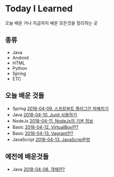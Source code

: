 # Today I Learned

오늘 배운 거나 지금까지 배운 모든것을 정리하는 곳

## 종류

- Java
- Android
- HTML
- Python
- Spring
- ETC

## 오늘 배운 것들

- Spring        [2018-04-09. 스프링부트 플러그인 파해치기](/Spring/2018-04-09-Spring-Boot-Plugin.md)
- Java          [2018-04-10. Junit 사용하기](/Java/2018-04-10-Using-Junit.md)
- NodeJs        [2018-04-11. NodeJs의 기본 정보](/NodeJs/2018-04-11-NodeJsStart.md)
- Basic         [2018-04-12. VirtualBox란?](/Basic/2018-04-12-VirtualBox.md)
- Basic         [2018-04-13. Vagrant란?](/Basic/2018-04-13-Vagrant.md)
- JavaScript    [2018-04-13. JavaScrip문법](/JavaScript/2018-04-14-JavaScriptGrammar.md)

## 예전에 배운것들

- Java [2018-04-08. 객체란?](/Java/2018-04-08-객체란.md)
